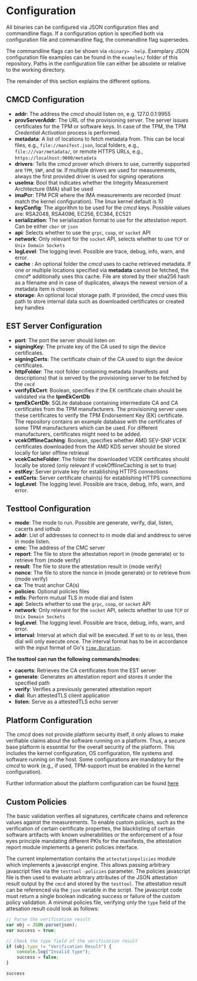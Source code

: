 # Configuration

All binaries can be configured via JSON configuration files and commandline flags. If a
configuration option is specified both via configuration file and commandline flag, the
commandline flag supersedes.

The commandline flags can be shown via `<binary> -help`. Exemplary JSON configuration file examples
can be found in the `examples/` folder of this repository. Paths in the configuration file can
either be absolete or relative to the working directory.

The remainder of this section explains the different options.

## CMCD Configuration

- **addr**: The address the *cmcd* should listen on, e.g. 127.0.0.1:9955
- **provServerAddr**: The URL of the provisioning server. The server issues certificates for the
TPM or software keys. In case of the TPM, the TPM *Credential Activation* process is performed.
- **metadata**: A list of locations to fetch metadata from. This can be local files, e.g.,
`file://manifest.json`, local folders, e.g., `file:///var/metadata/`, or remote HTTPS URLs,
e.g., `https://localhost:9000/metadata`
- **drivers**: Tells the *cmcd* prover which drivers to use, currently
supported are `TPM`, `SNP`, and `SW`. If multiple drivers are used for measurements, always the
first provided driver is used for signing operations
- **useIma**: Bool that indicates whether the Integrity Measurement Architecture (IMA) shall be used
- **imaPcr**: TPM PCR where the IMA measurements are recorded (must match the kernel
configuration). The linux kernel default is 10
- **keyConfig**: The algorithm to be used for the *cmcd* keys. Possible values are:  RSA2048,
RSA4096, EC256, EC384, EC521
- **serialization**: The serialiazation format to use for the attestation report. Can be either
`cbor` or `json`
- **api**: Selects whether to use the `grpc`, `coap`, or `socket` API
- **network**: Only relevant for the `socket` API, selects whether to use `TCP` or
`Unix Domain Sockets`
- **logLevel**: The logging level. Possible are trace, debug, info, warn, and error.
- **cache** : An optional folder the *cmcd* uses to cache retrieved metadata. If one or multiple
locations specified via **metadata** cannot be fetched, the *cmcd** additionally uses this cache.
File are stored by their sha256 hash as a filename and in case of duplicates, always the newest
version of a metadata item is chosen
- **storage**: An optional local storage path. If provided, the *cmcd* uses this path to store
internal data such as downloaded certificates or created key handles

## EST Server Configuration

- **port**: The port the server should listen on
- **signingKey**: The private key of the CA used to sign the device certificates.
- **signingCerts**: The certificate chain of the CA used to sign the device certificates.
- **httpFolder**: The root folder containing metadata (manifests and descriptions) that is served
by the provisioning server to be fetched by the `cmcd`
- **verifyEkCert**: Boolean, specifies if the EK certificate chain should be validated via the
**tpmEkCertDb**
- **tpmEkCertDb**: SQLite database containing intermediate CA and CA certificates from the TPM
manufacturers. The provisioning server uses these certificates to verify the TPM
Endorsement Key (EK) certificate. The repository contains an example database with the
certificates of some TPM manufacturers which can be used. For different manufacturers,
certificates might need to be added.
- **vcekOfflineCaching**: Boolean, specifies whether AMD SEV-SNP VCEK certificates downloaded from
the AMD KDS server should be stored locally for later offline retrieval
- **vcekCacheFolder**: The folder the downloaded VCEK certificates should locally be stored (only
relevant if vcekOfflineCaching is set to true)
- **estKey**: Server private key for establishing HTTPS connections
- **estCerts**: Server certificate chain(s) for establishing HTTPS connections
- **logLevel**: The logging level. Possible are trace, debug, info, warn, and error.

## Testtool Configuration

- **mode**: The mode to run. Possible are generate, verify, dial, listen, cacerts and iothub
- **addr**: List of addresses to connect to in mode dial and anddress to serve in mode listen.
- **cmc**: The address of the CMC server
- **report**: The file to store the attestation report in (mode generate) or to retrieve
from (mode verify)
- **result**: The file to store the attestation result in (mode verify)
- **nonce**: The file to store the nonce in (mode generate) or to retrieve from (mode verify)
- **ca**: The trust anchor CA(s)
- **policies**: Optional policies files
- **mtls**: Perform mutual TLS in mode dial and listen
- **api**: Selects whether to use the `grpc`, `coap`, or `socket` API
- **network**: Only relevant for the `socket` API, selects whether to use `TCP` or
`Unix Domain Sockets`
- **logLevel**: The logging level. Possible are trace, debug, info, warn, and error.
- **interval**: Interval at which dial will be executed. If set to `0s` or less, then dial will only execute once.
The interval format has to be in accordance with the input format of Go's
[`time.Duration`](https://pkg.go.dev/time#ParseDuration).

**The testtool can run the following commands/modes:**
- **cacerts**: Retrieves the CA certificates from the EST server
- **generate**: Generates an attestation report and stores it under the specified path
- **verify**: Verifies a previously generated attestation report
- **dial**: Run attestedTLS client application
- **listen**: Serve as a attestedTLS echo server

## Platform Configuration

The *cmcd* does not provide platform security itself, it only allows to make verifiable claims
about the software running on a platform. Thus, a secure base plaftorm is essential for the
overall security of the platform. This includes the kernel configuration, OS configuration,
file systems and software running on the host. Some configurations are mandatory for the *cmcd*
to work (e.g., if used, TPM-support must be enabled in the kernel configuration).

Further information about the platform configuration can be found
[here](doc/platform-configuration.md)

## Custom Policies

The basic validation verifies all signatures, certificate chains and reference values against the
measurements. To enable custom policies, such as the verification of certain certificate properties,
the blacklisting of certain software artifacts with known vulnerabilities or the enforcement of a
four eyes principle mandating different PKIs for the manifests, the attestation report module
implements a generic policies interface.

The current implementation contains the `attestationpolicies` module which implements a javascript
engine. This allows passing arbitrary javascript files via the `testtool` `-policies` parameter.
The policies javascript file is then used to evaluate arbitrary attributes of the JSON
attestation result output by the `cmcd` and stored by the `testtool`. The attestation result
can be referenced via the `json` variable in the script. The javascript code must return a single
boolean indicating success or failure of the custom policy validation. A minimal policies file, verifying only the `type` field of the attesation result could look as follows:

```js
// Parse the verification result
var obj = JSON.parse(json);
var success = true;

// Check the type field of the verification result
if (obj.type != "Verification Result") {
    console.log("Invalid type");
    success = false;
}

success
```